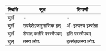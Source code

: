 | स्थिति | सूत्र | टिप्पणी |
| ----- | ------- | ------ |
| चुलँ | - | - |
| चुलँ | उपदेशेऽजनुनासिक इत् | अँ-इत्यस्य इत्संज्ञा |
| चुलँ | शेषात् कर्तरि परस्मैपदम् | इति परस्मैपदम् |
| चुल् | तस्य लोपः | इत्संज्ञकस्य लोपः |
